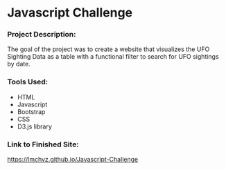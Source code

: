 # Javascript Challenge 

### Project Description: 

The goal of the project was to create a website that visualizes the UFO Sighting Data as a table with a functional filter to search for UFO sightings by date. 

### Tools Used: 

- HTML 
- Javascript
- Bootstrap
- CSS 
- D3.js library


### Link to Finished Site: 

https://lmchvz.github.io/Javascript-Challenge
